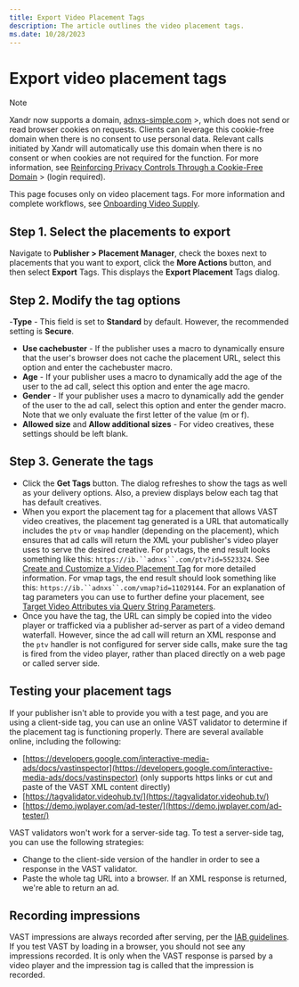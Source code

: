```yaml
---
title: Export Video Placement Tags
description: The article outlines the video placement tags.
ms.date: 10/28/2023
---
```


# Export video placement tags

> [!NOTE]
> Xandr now supports a domain, [adnxs-simple.com](http://adnxs-simple.com/) >, which does not send or read browser cookies on requests. Clients can leverage this cookie-free
> domain when there is no consent to use personal data. Relevant calls initiated by Xandr will automatically use this domain when there is no consent or when cookies are not
> required for the function. For more information, see [Reinforcing Privacy Controls Through a Cookie-Free Domain](https://wiki.xandr.com/display/policies/Reinforcing+Privacy) > (login required).

This page focuses only on video placement tags. For more information and complete workflows, see [Onboarding Video Supply](onboarding-video-supply.md).

## Step 1. Select the placements to export

Navigate to **Publisher > Placement Manager**, check the boxes next to placements that you want to export, click the **More Actions** button, and then select **Export** Tags. This displays the **Export Placement** Tags dialog.

## Step 2. Modify the tag options

-**Type** - This field is set to **Standard** by default. However, the recommended setting is **Secure**.

- **Use cachebuster** - If the publisher uses a macro to dynamically ensure that the user's browser does not cache the placement URL, select this option and enter the cachebuster macro.
- **Age** - If your publisher uses a macro to dynamically add the age of the user to the ad call, select this option and enter the age macro.
- **Gender** - If your publisher uses a macro to dynamically add the gender of the user to the ad call, select this option and enter the gender macro. Note that we only evaluate the first letter of the value (m or f).
- **Allowed size** and **Allow additional sizes** - For video creatives, these settings should be left blank.

## Step 3. Generate the tags

- Click the **Get Tags** button. The dialog refreshes to show the tags as well as your delivery options.
  Also, a preview displays below each tag that has default creatives.
- When you export the placement tag for a placement that allows VAST video creatives, the placement tag generated is a URL that automatically includes the `ptv` or `vmap` handler (depending on the placement), which ensures that ad calls will return the XML your publisher's video player uses to serve the desired creative. For `ptv`tags, the end result looks something like this:
  `https://ib.``adnxs``.com/ptv?id=5523324`. See [Create and Customize a Video Placement Tag](create-and-customize-a-video-placement-tag.md) for more detailed information.
  For vmap tags, the end result should look something like this:
  `https://ib.``adnxs``.com/vmap?id=11029144`.
  For an explanation of tag parameters you can use to further define your placement, see [Target Video Attributes via Query String Parameters](target-video-attributes-via-query-string-parameters.md).
- Once you have the tag, the URL can simply be copied into the video player or trafficked via a publisher ad-server as part of a video demand waterfall. However, since the ad call will return an XML response and the `ptv` handler is not configured for server side calls, make sure the tag is fired from the video player, rather than placed directly on a web page or called server side.

## Testing your placement tags

If your publisher isn't able to provide you with a test page, and you are using a client-side tag, you can use an online VAST validator to determine if the placement tag is functioning properly. There are several available online, including the following:

- [https://developers.google.com/interactive-media-ads/docs/vastinspector](https://developers.google.com/interactive-media-ads/docs/vastinspector) (only supports https links or cut and paste of the VAST XML content directly)
- [https://tagvalidator.videohub.tv/](https://tagvalidator.videohub.tv/)
- [https://demo.jwplayer.com/ad-tester/](https://demo.jwplayer.com/ad-tester/)

VAST validators won't work for a server-side tag. To test a server-side tag, you can use the following strategies:

- Change to the client-side version of the handler in order to see a response in the VAST validator.
- Paste the whole tag URL into a browser. If an XML response is returned, we're able to return an ad.

## Recording impressions

VAST impressions are always recorded after serving, per the [IAB guidelines](https://www.iab.net/media/file/dig_vid_imp_meas_guidelines_final.pdf). If you test VAST by
loading in a browser, you should not see any impressions recorded. It is only when the VAST response is parsed by a video player and the impression tag is called that the impression is recorded.
